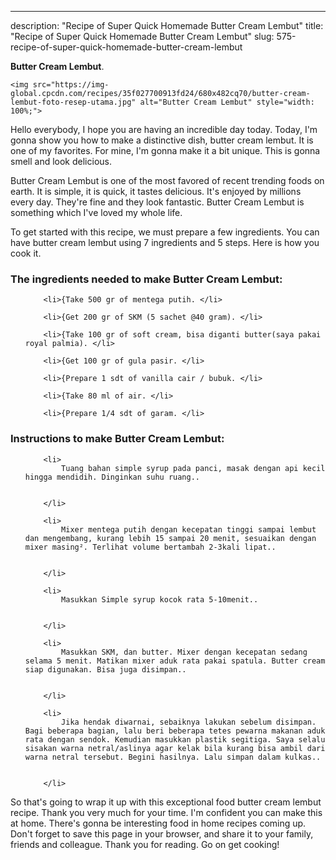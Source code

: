 ---
description: "Recipe of Super Quick Homemade Butter Cream Lembut"
title: "Recipe of Super Quick Homemade Butter Cream Lembut"
slug: 575-recipe-of-super-quick-homemade-butter-cream-lembut

<p>
	<strong>Butter Cream Lembut</strong>. 
	
</p>
<p>
	
	<img src="https://img-global.cpcdn.com/recipes/35f027700913fd24/680x482cq70/butter-cream-lembut-foto-resep-utama.jpg" alt="Butter Cream Lembut" style="width: 100%;">
	
	
</p>
<p>
	Hello everybody, I hope you are having an incredible day today. Today, I'm gonna show you how to make a distinctive dish, butter cream lembut. It is one of my favorites. For mine, I'm gonna make it a bit unique. This is gonna smell and look delicious.
</p>
	
<p>
	
</p>
<p>
	Butter Cream Lembut is one of the most favored of recent trending foods on earth. It is simple, it is quick, it tastes delicious. It's enjoyed by millions every day. They're fine and they look fantastic. Butter Cream Lembut is something which I've loved my whole life.
</p>

<p>
To get started with this recipe, we must prepare a few ingredients. You can have butter cream lembut using 7 ingredients and 5 steps. Here is how you cook it.
</p>

<h3>The ingredients needed to make Butter Cream Lembut:</h3>

<ol>
	
		<li>{Take 500 gr of mentega putih. </li>
	
		<li>{Get 200 gr of SKM (5 sachet @40 gram). </li>
	
		<li>{Take 100 gr of soft cream, bisa diganti butter(saya pakai royal palmia). </li>
	
		<li>{Get 100 gr of gula pasir. </li>
	
		<li>{Prepare 1 sdt of vanilla cair / bubuk. </li>
	
		<li>{Take 80 ml of air. </li>
	
		<li>{Prepare 1/4 sdt of garam. </li>
	
</ol>
<p>
	
</p>

<h3>Instructions to make Butter Cream Lembut:</h3>

<ol>
	
		<li>
			Tuang bahan simple syrup pada panci, masak dengan api kecil hingga mendidih. Dinginkan suhu ruang..
			
			
		</li>
	
		<li>
			Mixer mentega putih dengan kecepatan tinggi sampai lembut dan mengembang, kurang lebih 15 sampai 20 menit, sesuaikan dengan mixer masing². Terlihat volume bertambah 2-3kali lipat..
			
			
		</li>
	
		<li>
			Masukkan Simple syrup kocok rata 5-10menit..
			
			
		</li>
	
		<li>
			Masukkan SKM, dan butter. Mixer dengan kecepatan sedang selama 5 menit. Matikan mixer aduk rata pakai spatula. Butter cream siap digunakan. Bisa juga disimpan..
			
			
		</li>
	
		<li>
			Jika hendak diwarnai, sebaiknya lakukan sebelum disimpan. Bagi beberapa bagian, lalu beri beberapa tetes pewarna makanan aduk rata dengan sendok. Kemudian masukkan plastik segitiga. Saya selalu sisakan warna netral/aslinya agar kelak bila kurang bisa ambil dari warna netral tersebut. Begini hasilnya. Lalu simpan dalam kulkas..
			
			
		</li>
	
</ol>

<p>
	
</p>

<p>
	So that's going to wrap it up with this exceptional food butter cream lembut recipe. Thank you very much for your time. I'm confident you can make this at home. There's gonna be interesting food in home recipes coming up. Don't forget to save this page in your browser, and share it to your family, friends and colleague. Thank you for reading. Go on get cooking!
</p>
